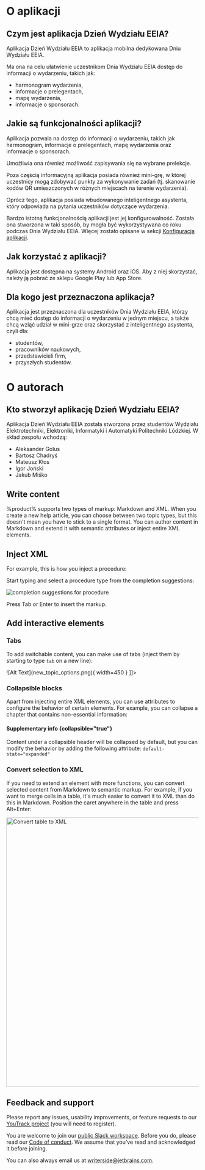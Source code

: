 # O aplikacji

## Czym jest aplikacja Dzień Wydziału EEIA?
Aplikacja Dzień Wydziału EEIA to aplikacja mobilna dedykowana Dniu Wydziału EEIA.

Ma ona na celu ułatwienie uczestnikom Dnia Wydziału EEIA dostęp do informacji o wydarzeniu, takich jak:
- harmonogram wydarzenia,
- informacje o prelegentach,
- mapę wydarzenia,
- informacje o sponsorach.

## Jakie są funkcjonalności aplikacji?

Aplikacja pozwala na dostęp do informacji o wydarzeniu, takich jak harmonogram, informacje o prelegentach, mapę wydarzenia oraz informacje o sponsorach.

Umożliwia ona również możliwość zapisywania się na wybrane prelekcje.

Poza częścią informacyjną aplikacja posiada również mini-grę, w której uczestnicy mogą zdobywać punkty za wykonywanie zadań (tj. skanowanie kodów QR umieszczonych w różnych miejscach na terenie wydarzenia).

Oprócz tego, aplikacja posiada wbudowanego inteligentnego asystenta, który odpowiada na pytania uczestników dotyczące wydarzenia.

Bardzo istotną funkcjonalnością aplikacji jest jej konfigurowalność. Została ona stworzona w taki sposób, by mogła być wykorzystywana co roku podczas Dnia Wydziału EEIA. Więcej zostało opisane w sekcji [Konfiguracja aplikacji](Konfiguracja-aplikacji.md).

## Jak korzystać z aplikacji?

Aplikacja jest dostępna na systemy Android oraz iOS. Aby z niej skorzystać, należy ją pobrać ze sklepu Google Play lub App Store.

## Dla kogo jest przeznaczona aplikacja?

Aplikacja jest przeznaczona dla uczestników Dnia Wydziału EEIA, którzy chcą mieć dostęp do informacji o wydarzeniu w jednym miejscu, a także chcą wziąć udział w mini-grze oraz skorzystać z inteligentnego asystenta, czyli dla:
- studentów,
- pracowników naukowych,
- przedstawicieli firm,
- przyszłych studentów.


# O autorach

## Kto stworzył aplikację Dzień Wydziału EEIA?

Aplikacja Dzień Wydziału EEIA została stworzona przez studentów Wydziału Elektrotechniki, Elektroniki, Informatyki i Automatyki Politechniki Lódzkiej. W skład zespołu wchodzą:
- Aleksander Golus
- Bartosz Chadryś
- Mateusz Kłos
- Igor Joński
- Jakub Miśko


## Write content
%product% supports two types of markup: Markdown and XML.
When you create a new help article, you can choose between two topic types, but this doesn't mean you have to stick to a single format.
You can author content in Markdown and extend it with semantic attributes or inject entire XML elements.

## Inject XML
For example, this is how you inject a procedure:

<procedure title="Inject a procedure" id="inject-a-procedure">
    <step>
        <p>Start typing and select a procedure type from the completion suggestions:</p>
        <img src="completion_procedure.png" alt="completion suggestions for procedure" border-effect="line"/>
    </step>
    <step>
        <p>Press <shortcut>Tab</shortcut> or <shortcut>Enter</shortcut> to insert the markup.</p>
    </step>
</procedure>

## Add interactive elements

### Tabs
To add switchable content, you can make use of tabs (inject them by starting to type `tab` on a new line):

<tabs>
    <tab title="Markdown">
        <code-block lang="plain text">![Alt Text](new_topic_options.png){ width=450 }</code-block>
    </tab>
    <tab title="Semantic markup">
        <code-block lang="xml">
            <![CDATA[<img src="new_topic_options.png" alt="Alt text" width="450px"/>]]></code-block>
    </tab>
</tabs>

### Collapsible blocks
Apart from injecting entire XML elements, you can use attributes to configure the behavior of certain elements.
For example, you can collapse a chapter that contains non-essential information:

#### Supplementary info {collapsible="true"}
Content under a collapsible header will be collapsed by default,
but you can modify the behavior by adding the following attribute:
`default-state="expanded"`

### Convert selection to XML
If you need to extend an element with more functions, you can convert selected content from Markdown to semantic markup.
For example, if you want to merge cells in a table, it's much easier to convert it to XML than do this in Markdown.
Position the caret anywhere in the table and press <shortcut>Alt+Enter</shortcut>:

<img src="convert_table_to_xml.png" alt="Convert table to XML" width="706" border-effect="line"/>

## Feedback and support
Please report any issues, usability improvements, or feature requests to our
<a href="https://youtrack.jetbrains.com/newIssue?project=WRS">YouTrack project</a>
(you will need to register).

You are welcome to join our
<a href="https://jb.gg/WRS_Slack">public Slack workspace</a>.
Before you do, please read our [Code of conduct](https://plugins.jetbrains.com/plugin/20158-writerside/docs/writerside-code-of-conduct.html).
We assume that you’ve read and acknowledged it before joining.

You can also always email us at [writerside@jetbrains.com](mailto:writerside@jetbrains.com).

